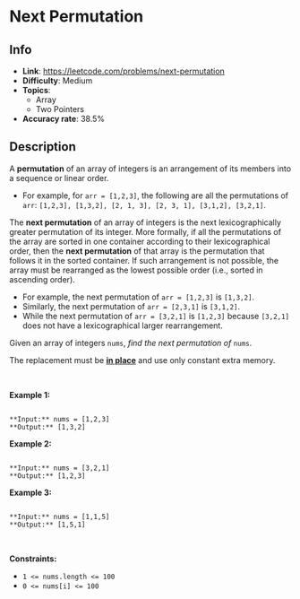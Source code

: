 # Next Permutation

## Info  
- **Link**: https://leetcode.com/problems/next-permutation
- **Difficulty**: Medium  
- **Topics**:   
    - Array
    - Two Pointers
- **Accuracy rate**: 38.5%  

## Description  
    
A **permutation** of an array of integers is an arrangement of its members into a sequence or linear order.


* For example, for `arr = [1,2,3]`, the following are all the permutations of `arr`: `[1,2,3], [1,3,2], [2, 1, 3], [2, 3, 1], [3,1,2], [3,2,1]`.


The **next permutation** of an array of integers is the next lexicographically greater permutation of its integer. More formally, if all the permutations of the array are sorted in one container according to their lexicographical order, then the **next permutation** of that array is the permutation that follows it in the sorted container. If such arrangement is not possible, the array must be rearranged as the lowest possible order (i.e., sorted in ascending order).


* For example, the next permutation of `arr = [1,2,3]` is `[1,3,2]`.
* Similarly, the next permutation of `arr = [2,3,1]` is `[3,1,2]`.
* While the next permutation of `arr = [3,2,1]` is `[1,2,3]` because `[3,2,1]` does not have a lexicographical larger rearrangement.


Given an array of integers `nums`, *find the next permutation of* `nums`.


The replacement must be **[in place](http://en.wikipedia.org/wiki/In-place_algorithm)** and use only constant extra memory.


 


**Example 1:**



```

**Input:** nums = [1,2,3]
**Output:** [1,3,2]

```

**Example 2:**



```

**Input:** nums = [3,2,1]
**Output:** [1,2,3]

```

**Example 3:**



```

**Input:** nums = [1,1,5]
**Output:** [1,5,1]

```

 


**Constraints:**


* `1 <= nums.length <= 100`
* `0 <= nums[i] <= 100`


  
    